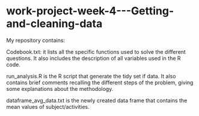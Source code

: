 # work-project-week-4---Getting-and-cleaning-data

My repository contains:

Codebook.txt: it lists all the specific functions used to solve the different questions. 
It also includes the description of all variables used in the R code.

run_analysis.R is the R script that generate the tidy set if data.
It also contains brief comments recalling the different steps of the problem, 
giving some explanations about the methodology.

dataframe_avg_data.txt is the newly created data frame that contains the mean values of subject/activities.
